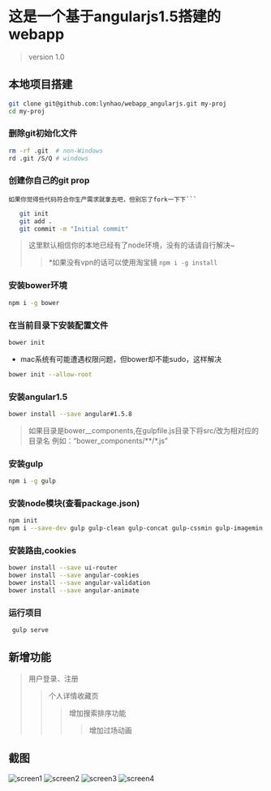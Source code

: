 # 这是一个基于angularjs1.5搭建的webapp

> version 1.0

## 本地项目搭建

```bash
git clone git@github.com:lynhao/webapp_angularjs.git my-proj
cd my-proj
```

### 删除git初始化文件

```bash
rm -rf .git  # non-Windows
rd .git /S/Q # windows
```
### 创建你自己的git prop

 ```
 如果你觉得些代码符合你生产需求就拿去吧，但别忘了fork一下下```
 ```
 
 ```bash
	git init
	git add .
	git commit -m "Initial commit"
 ```
> 这里默认相信你的本地已经有了node环境，没有的话请自行解决~
> > *如果没有vpn的话可以使用淘宝镜 ```npm i -g install```

### 安装bower环境
```bash
npm i -g bower 
```
### 在当前目录下安装配置文件
```bash
bower init 
```
- mac系统有可能遭遇权限问题，但bower却不能sudo，这样解决

```bash
bower init --allow-root
```

### 安装angular1.5
```bash
bower install --save angular#1.5.8
```
>如果目录是bower__components,在gulpfile.js目录下将src/改为相对应的目录名 例如：“bower_components/**/*.js”

### 安装gulp

```bash
npm i -g gulp
```
### 安装node模块(查看package.json)

```bash
npm init
npm i --save-dev gulp gulp-clean gulp-concat gulp-cssmin gulp-imagemin gulp-less gulp-load-plugins gulp-plumber gulp-uglify open

```
### 安装路由,cookies

```bash
bower install --save ui-router
bower install --save angular-cookies
bower install --save angular-validation
bower install --save angular-animate
```

### 运行项目

```bash
 gulp serve
```
## 新增功能

> 用户登录、注册
>> 个人详情收藏页
>>>增加搜索排序功能
>>>> 增加过场动画

## 截图
![screen1](https://github.com/lynhao/ImageStorage/blob/master/picture/1.png?raw=true)
![screen2](https://github.com/lynhao/ImageStorage/blob/master/picture/2.png?raw=true)
![screen3](https://github.com/lynhao/ImageStorage/blob/master/picture/3.png?raw=true)
![screen4](https://github.com/lynhao/ImageStorage/blob/master/picture/4.png?raw=true)
